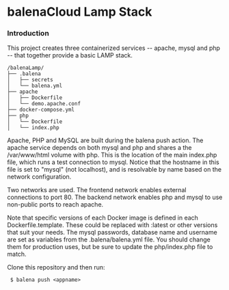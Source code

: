 balenaCloud Lamp Stack
===================================

### Introduction
This project creates three containerized services -- apache, mysql and php -- that together provide a basic LAMP stack.

```
/balenaLamp/
├── .balena
│   ├── secrets
│   └── balena.yml
├── apache
│   ├── Dockerfile
│   └── demo.apache.conf
├── docker-compose.yml
├── php
│   └── Dockerfile
│   └── index.php
```

Apache, PHP and MySQL are built during the balena push action. The apache service depends on both mysql and php and shares a the /var/www/html volume with php. This is the location of the main index.php file, which runs a test connection to mysql. Notice that the hostname in this file is set to "mysql" (not localhost), and is resolvable by name based on the network configuration.

Two networks are used. The frontend network enables external connections to port 80. The backend network enables php and mysql to use non-public ports to reach apache.

Note that specific versions of each Docker image is defined in each Dockerfile.template. These could be replaced with :latest or other versions that suit your needs. The mysql passwords, database name and username are set as variables from the .balena/balena.yml file. You should change them for production uses, but be sure to update the php/index.php file to match. 

Clone this repository and then run:
```
 $ balena push <appname>
```

